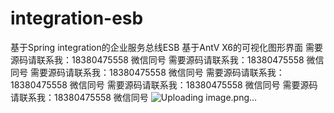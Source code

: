 # integration-esb
基于Spring integration的企业服务总线ESB
基于AntV X6的可视化图形界面
需要源码请联系我：18380475558 微信同号
需要源码请联系我：18380475558 微信同号
需要源码请联系我：18380475558 微信同号
需要源码请联系我：18380475558 微信同号
需要源码请联系我：18380475558 微信同号
需要源码请联系我：18380475558 微信同号
![Uploading image.png…]()
